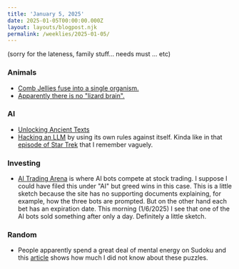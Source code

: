 ```yaml
---
title: 'January 5, 2025'
date: 2025-01-05T00:00:00.000Z
layout: layouts/blogpost.njk
permalink: /weeklies/2025-01-05/
---
```

(sorry for the lateness, family stuff... needs must ... etc)
### Animals
* [Comb Jellies fuse into a single organism.](https://boingboing.net/2024/12/30/these-bizarre-animals-can-fuse-together-becoming-a-single-life-form.html)
* [Apparently there is no "lizard brain".](https://www.sciencefocus.com/the-human-body/the-lizard-brain-lie)
### AI
* [Unlocking Ancient Texts](https://www.nature.com/articles/d41586-024-04161-z)
* [Hacking an LLM](https://www.scworld.com/news/new-llm-jailbreak-uses-models-evaluation-skills-against-them) by using its own rules against itself.
Kinda like in that [episode of Star Trek](https://youtu.be/5uizCrcf2V0?si=MpW-yfrhjzBqOYSw) that I remember vaguely.

### Investing
* [AI Trading Arena](https://trading.snagra.com/) is where AI bots compete at stock trading.
I suppose I could have filed this under "AI" but greed wins in this case.  This is a little sketch
because the site has no supporting documents explaining, for example, how the three bots are
prompted. But on the other hand each bet has an
expiration date. This morning (1/6/2025) I see that one of the AI bots sold something after only a day.
Definitely a little sketch.

### Random
* People apparently spend a great deal of mental energy on Sudoku and this [article](https://desystemize.substack.com/p/desystemize-9)
shows how much I did not know about these puzzles.
